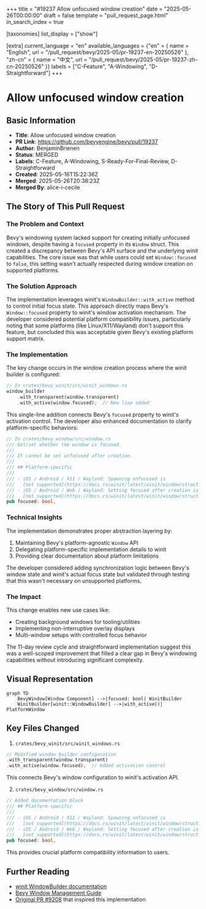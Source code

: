 +++
title = "#19237 Allow unfocused window creation"
date = "2025-05-26T00:00:00"
draft = false
template = "pull_request_page.html"
in_search_index = true

[taxonomies]
list_display = ["show"]

[extra]
current_language = "en"
available_languages = {"en" = { name = "English", url = "/pull_request/bevy/2025-05/pr-19237-en-20250526" }, "zh-cn" = { name = "中文", url = "/pull_request/bevy/2025-05/pr-19237-zh-cn-20250526" }}
labels = ["C-Feature", "A-Windowing", "D-Straightforward"]
+++

# Allow unfocused window creation

## Basic Information
- **Title**: Allow unfocused window creation
- **PR Link**: https://github.com/bevyengine/bevy/pull/19237
- **Author**: BenjaminBrienen
- **Status**: MERGED
- **Labels**: C-Feature, A-Windowing, S-Ready-For-Final-Review, D-Straightforward
- **Created**: 2025-05-16T15:22:36Z
- **Merged**: 2025-05-26T20:38:23Z
- **Merged By**: alice-i-cecile

## The Story of This Pull Request

### The Problem and Context
Bevy's windowing system lacked support for creating initially unfocused windows, despite having a `focused` property in its `Window` struct. This created a discrepancy between Bevy's API surface and the underlying winit capabilities. The core issue was that while users could set `Window::focused` to `false`, this setting wasn't actually respected during window creation on supported platforms.

### The Solution Approach
The implementation leverages winit's `WindowBuilder::with_active` method to control initial focus state. This approach directly maps Bevy's `Window::focused` property to winit's window activation mechanism. The developer considered potential platform compatibility issues, particularly noting that some platforms (like Linux/X11/Wayland) don't support this feature, but concluded this was acceptable given Bevy's existing platform support matrix.

### The Implementation
The key change occurs in the window creation process where the winit builder is configured:

```rust
// In crates/bevy_winit/src/winit_windows.rs
window_builder
    .with_transparent(window.transparent)
    .with_active(window.focused);  // New line added
```

This single-line addition connects Bevy's `focused` property to winit's activation control. The developer also enhanced documentation to clarify platform-specific behaviors:

```rust
// In crates/bevy_window/src/window.rs
/// Get/set whether the window is focused.
///
/// It cannot be set unfocused after creation.
///
/// ## Platform-specific
///
/// - iOS / Android / X11 / Wayland: Spawning unfocused is
///   [not supported](https://docs.rs/winit/latest/winit/window/struct.WindowAttributes.html#method.with_active).
/// - iOS / Android / Web / Wayland: Setting focused after creation is
///   [not supported](https://docs.rs/winit/latest/winit/window/struct.Window.html#method.focus_window).
pub focused: bool,
```

### Technical Insights
The implementation demonstrates proper abstraction layering by:
1. Maintaining Bevy's platform-agnostic `Window` API
2. Delegating platform-specific implementation details to winit
3. Providing clear documentation about platform limitations

The developer considered adding synchronization logic between Bevy's window state and winit's actual focus state but validated through testing that this wasn't necessary on unsupported platforms.

### The Impact
This change enables new use cases like:
- Creating background windows for tooling/utilities
- Implementing non-interruptive overlay displays
- Multi-window setups with controlled focus behavior

The 11-day review cycle and straightforward implementation suggest this was a well-scoped improvement that filled a clear gap in Bevy's windowing capabilities without introducing significant complexity.

## Visual Representation

```mermaid
graph TD
    BevyWindow[Window Component] -->|focused: bool| WinitBuilder
    WinitBuilder[winit::WindowBuilder] -->|with_active()| PlatformWindow
```

## Key Files Changed

1. `crates/bevy_winit/src/winit_windows.rs`
```rust
// Modified window builder configuration
.with_transparent(window.transparent)
.with_active(window.focused);  // Added activation control
```
This connects Bevy's window configuration to winit's activation API.

2. `crates/bevy_window/src/window.rs`
```rust
// Added documentation block
/// ## Platform-specific
///
/// - iOS / Android / X11 / Wayland: Spawning unfocused is
///   [not supported](https://docs.rs/winit/latest/winit/window/struct.WindowAttributes.html#method.with-active).
/// - iOS / Android / Web / Wayland: Setting focused after creation is
///   [not supported](https://docs.rs/winit/latest/winit/window/struct.Window.html#method.focus_window).
pub focused: bool,
```
This provides crucial platform compatibility information to users.

## Further Reading
- [winit WindowBuilder documentation](https://docs.rs/winit/latest/winit/window/struct.WindowBuilder.html#method.with_active)
- [Bevy Window Management Guide](https://bevyengine.org/learn/book/getting-started/window-management/)
- [Original PR #9208](https://github.com/bevyengine/bevy/pull/9208) that inspired this implementation